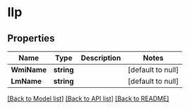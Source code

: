 # Ilp

## Properties
Name | Type | Description | Notes
------------ | ------------- | ------------- | -------------
**WmiName** | **string** |  | [default to null]
**LmName** | **string** |  | [default to null]

[[Back to Model list]](../README.md#documentation-for-models) [[Back to API list]](../README.md#documentation-for-api-endpoints) [[Back to README]](../README.md)


